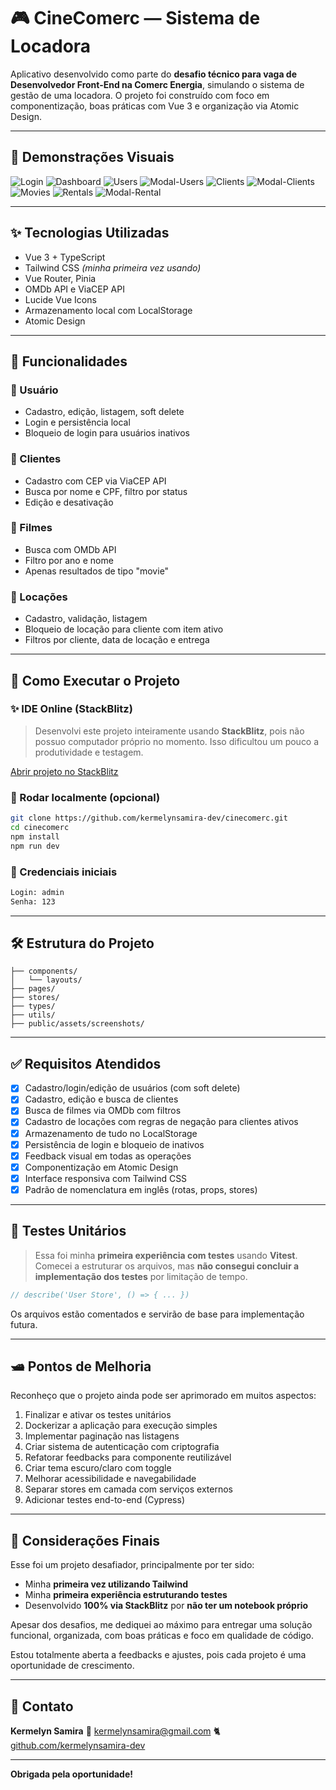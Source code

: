 # 🎮 CineComerc — Sistema de Locadora

Aplicativo desenvolvido como parte do **desafio técnico para vaga de Desenvolvedor Front-End na Comerc Energia**, simulando o sistema de gestão de uma locadora. O projeto foi construído com foco em componentização, boas práticas com Vue 3 e organização via Atomic Design.

---

## 📸 Demonstrações Visuais

![Login](./public/login.png)
![Dashboard](./public/dashboard.png)
![Users](./public/user.png)
![Modal-Users](./public/modal-users.png)
![Clients](./public/client.png)
![Modal-Clients](./public/modal-clients.png)
![Movies](./public/movies.PNG)
![Rentals](./public/rental.png)
![Modal-Rental](./public/modal-rental.png)


---

## ✨ Tecnologias Utilizadas

* Vue 3 + TypeScript
* Tailwind CSS *(minha primeira vez usando)*
* Vue Router, Pinia
* OMDb API e ViaCEP API
* Lucide Vue Icons
* Armazenamento local com LocalStorage
* Atomic Design

---

## 📄 Funcionalidades

### 👤 Usuário

* Cadastro, edição, listagem, soft delete
* Login e persistência local
* Bloqueio de login para usuários inativos

### 👥 Clientes

* Cadastro com CEP via ViaCEP API
* Busca por nome e CPF, filtro por status
* Edição e desativação

### 🎥 Filmes

* Busca com OMDb API
* Filtro por ano e nome
* Apenas resultados de tipo "movie"

### 📅 Locações

* Cadastro, validação, listagem
* Bloqueio de locação para cliente com item ativo
* Filtros por cliente, data de locação e entrega

---

## 💪 Como Executar o Projeto

### ✨ IDE Online (StackBlitz)

> Desenvolvi este projeto inteiramente usando **StackBlitz**, pois não possuo computador próprio no momento. Isso dificultou um pouco a produtividade e testagem.

[Abrir projeto no StackBlitz](https://stackblitz.com/github/kermelynsamira-dev/cinecomerc)

### 📂 Rodar localmente (opcional)

```bash
git clone https://github.com/kermelynsamira-dev/cinecomerc.git
cd cinecomerc
npm install
npm run dev
```

### 🔐 Credenciais iniciais

```bash
Login: admin
Senha: 123
```

---

## 🛠️ Estrutura do Projeto

```
├── components/
│   └── layouts/
├── pages/
├── stores/
├── types/
├── utils/
├── public/assets/screenshots/
```

---

## ✅ Requisitos Atendidos

* [x] Cadastro/login/edição de usuários (com soft delete)
* [x] Cadastro, edição e busca de clientes
* [x] Busca de filmes via OMDb com filtros
* [x] Cadastro de locações com regras de negação para clientes ativos
* [x] Armazenamento de tudo no LocalStorage
* [x] Persistência de login e bloqueio de inativos
* [x] Feedback visual em todas as operações
* [x] Componentização em Atomic Design
* [x] Interface responsiva com Tailwind CSS
* [x] Padrão de nomenclatura em inglês (rotas, props, stores)

---

## 🔹 Testes Unitários

> Essa foi minha **primeira experiência com testes** usando **Vitest**. Comecei a estruturar os arquivos, mas **não consegui concluir a implementação dos testes** por limitação de tempo.

```ts
// describe('User Store', () => { ... })
```

Os arquivos estão comentados e servirão de base para implementação futura.

---

## 🛥️ Pontos de Melhoria

Reconheço que o projeto ainda pode ser aprimorado em muitos aspectos:

1. Finalizar e ativar os testes unitários
2. Dockerizar a aplicação para execução simples
3. Implementar paginação nas listagens
4. Criar sistema de autenticação com criptografia
5. Refatorar feedbacks para componente reutilizável
6. Criar tema escuro/claro com toggle
7. Melhorar acessibilidade e navegabilidade
8. Separar stores em camada com serviços externos
9. Adicionar testes end-to-end (Cypress)

---

## 📅 Considerações Finais

Esse foi um projeto desafiador, principalmente por ter sido:

* Minha **primeira vez utilizando Tailwind**
* Minha **primeira experiência estruturando testes**
* Desenvolvido **100% via StackBlitz** por **não ter um notebook próprio**

Apesar dos desafios, me dediquei ao máximo para entregar uma solução funcional, organizada, com boas práticas e foco em qualidade de código.

Estou totalmente aberta a feedbacks e ajustes, pois cada projeto é uma oportunidade de crescimento.

---

## 📢 Contato

**Kermelyn Samira**
📧 [kermelynsamira@gmail.com](mailto:work.ksamira@gmail.com)
🐈 [github.com/kermelynsamira-dev](https://github.com/kermelynsamira-dev)

---

**Obrigada pela oportunidade!**

